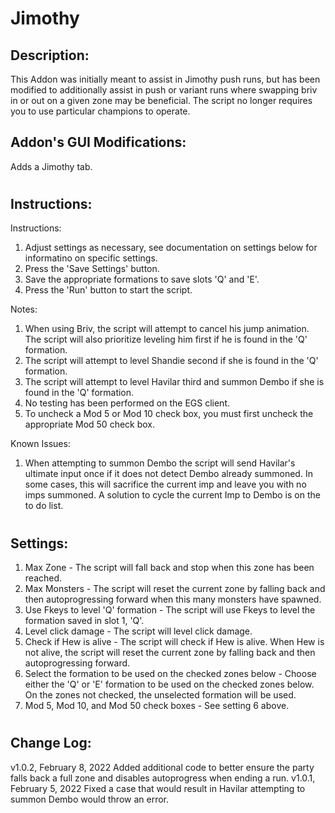 # Jimothy
## Description:
This Addon was initially meant to assist in Jimothy push runs, but has been modified to additionally assist in push or variant runs where swapping briv in or out on a given zone may be beneficial. The script no longer requires you to use particular champions to operate.

## Addon's GUI Modifications:
Adds a Jimothy tab.

#
## Instructions:
Instructions:
1. Adjust settings as necessary, see documentation on settings below for informatino on specific settings.
2. Press the 'Save Settings' button.
3. Save the appropriate formations to save slots 'Q' and 'E'.
4. Press the 'Run' button to start the script.

Notes:
1. When using Briv, the script will attempt to cancel his jump animation. The script will also prioritize leveling him first if he is found in the 'Q' formation.
2. The script will attempt to level Shandie second if she is found in the 'Q' formation.
3. The script will attempt to level Havilar third and summon Dembo if she is found in the 'Q' formation.
4. No testing has been performed on the EGS client.
5. To uncheck a Mod 5 or Mod 10 check box, you must first uncheck the appropriate Mod 50 check box.

Known Issues:
1. When attempting to summon Dembo the script will send Havilar's ultimate input once if it does not detect Dembo already summoned. In some cases, this will sacrifice the current imp and leave you with no imps summoned. A solution to cycle the current Imp to Dembo is on the to do list.

#
## Settings: 
1. Max Zone - The script will fall back and stop when this zone has been reached.
2. Max Monsters - The script will reset the current zone by falling back and then autoprogressing forward when this many monsters have spawned.
3. Use Fkeys to level 'Q' formation - The script will use Fkeys to level the formation saved in slot 1, 'Q'.
4. Level click damage - The script will level click damage.
5. Check if Hew is alive - The script will check if Hew is alive. When Hew is not alive, the script will reset the current zone by falling back and then autoprogressing forward.
6. Select the formation to be used on the checked zones below - Choose either the 'Q' or 'E' formation to be used on the checked zones below. On the zones not checked, the unselected formation will be used.
7. Mod 5, Mod 10, and Mod 50 check boxes - See setting 6 above.

#
## Change Log:
v1.0.2, February 8, 2022
    Added additional code to better ensure the party falls back a full zone and disables autoprogress when ending a run.
v1.0.1, February 5, 2022
    Fixed a case that would result in Havilar attempting to summon Dembo would throw an error.